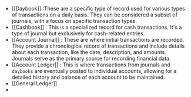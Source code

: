 - [[Daybook]] :These are a specific type of record used for various types of transactions on a daily basis. They can be considered a subset of journals, with a focus on specific transaction types.
- [[Cashbook]] :  This is a specialized record for cash transactions. It's a type of journal but exclusively for cash-related entries.
- [[Account Journal]] : These are where initial transactions are recorded. They provide a chronological record of transactions and include details about each transaction, like the date, description, and amounts. Journals serve as the primary source for recording financial data.
- [[Account Ledger]] : This is where transactions from journals and `daybooks` are eventually posted to individual accounts, allowing for a detailed history and balance of each account to be maintained.
- [[General Ledger]]
- 
